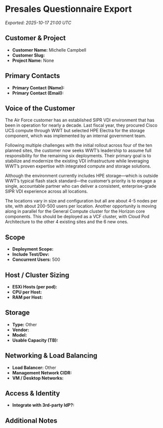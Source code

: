 # Presales Questionnaire Export

_Exported: 2025-10-17 21:00 UTC_

## Customer & Project
- **Customer Name:** Michelle Campbell
- **Customer Slug:** 
- **Project Name:** None

## Primary Contacts
- **Primary Contact (Name):** 
- **Primary Contact (Email):** 


## Voice of the Customer
The Air Force customer has an established SIPR VDI environment that has been in operation for nearly a decade. Last fiscal year, they procured Cisco UCS compute through WWT but selected HPE Electra for the storage component, which was implemented by an internal government team.

Following multiple challenges with the initial rollout across four of the ten planned sites, the customer now seeks WWT’s leadership to assume full responsibility for the remaining six deployments. Their primary goal is to stabilize and modernize the existing VDI infrastructure while leveraging WWT’s proven expertise with integrated compute and storage solutions.

Although the environment currently includes HPE storage—which is outside WWT’s typical flash stack standard—the customer’s priority is to engage a single, accountable partner who can deliver a consistent, enterprise-grade SIPR VDI experience across all locations.

The locations vary in size and configuration but all are about 4-5 nodes per site, with about 200-500 users per location. Another opportunity is moving along in parallel for the General Compute cluster for the Horizon core components. This should be deployed as a VCF cluster, with Cloud Pod Architecture to the other 4 existing sites and the 6 new ones.

## Scope
- **Deployment Scope:** 
- **Include Test/Dev:** 
- **Concurrent Users:** 500


## Host / Cluster Sizing
- **ESXi Hosts (per pod):** 
- **CPU per Host:** 
- **RAM per Host:** 


## Storage
- **Type:** Other
- **Vendor:** 
- **Model:** 
- **Usable Capacity (TB):** 

## Networking & Load Balancing
- **Load Balancer:** Other
- **Management Network CIDR:** 
- **VM / Desktop Networks:** 

## Access & Identity
- **Integrate with 3rd-party IdP?:** 


## Additional Notes
